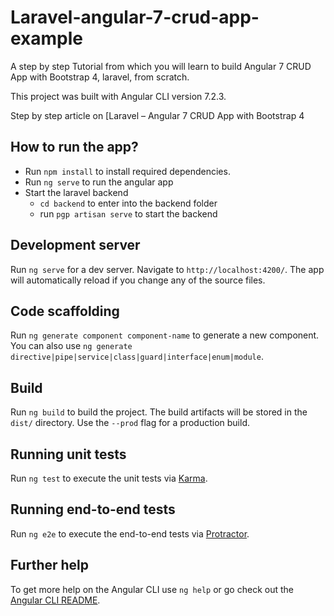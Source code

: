 # Laravel-angular-7-crud-app-example
A step by step Tutorial from which you will learn to build Angular 7 CRUD App with Bootstrap 4, laravel, from scratch.

This project was built with Angular CLI version 7.2.3.

Step by step article on [Laravel – Angular 7 CRUD App with Bootstrap 4


## How to run the app?
- Run `npm install` to install required dependencies.
- Run `ng serve` to run the angular app
- Start the laravel backend
  - `cd backend` to enter into the backend folder
  - run `pgp artisan serve`  to start the backend
 

## Development server

Run `ng serve` for a dev server. Navigate to `http://localhost:4200/`. The app will automatically reload if you change any of the source files.

## Code scaffolding

Run `ng generate component component-name` to generate a new component. You can also use `ng generate directive|pipe|service|class|guard|interface|enum|module`.

## Build

Run `ng build` to build the project. The build artifacts will be stored in the `dist/` directory. Use the `--prod` flag for a production build.

## Running unit tests

Run `ng test` to execute the unit tests via [Karma](https://karma-runner.github.io).

## Running end-to-end tests

Run `ng e2e` to execute the end-to-end tests via [Protractor](http://www.protractortest.org/).

## Further help

To get more help on the Angular CLI use `ng help` or go check out the [Angular CLI README](https://github.com/angular/angular-cli/blob/master/README.md).
